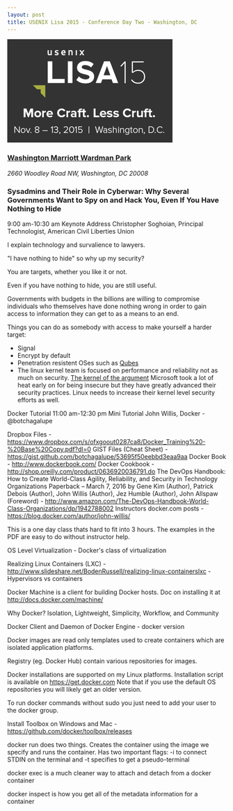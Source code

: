 ```yaml
---
layout: post
title: USENIX Lisa 2015 - Conference Day Two - Washington, DC
---
```


[![USENIX Lisa 15](/images/lisa15_banner_news.png "USENIX Lisa 15")](https://www.usenix.org/conference/lisa15)

### [Washington Marriott Wardman Park](http://www.marriott.com/hotels/travel/wasdt-washington-marriott-wardman-park/) ###
*2660 Woodley Road NW, Washington, DC 20008*

### Sysadmins and Their Role in Cyberwar: Why Several Governments Want to Spy on and Hack You, Even If You Have Nothing to Hide
9:00 am-10:30 am
Keynote Address
Christopher Soghoian, Principal Technologist, American Civil Liberties Union

I explain technology and survalience to lawyers.

"I have nothing to hide" so why up my security?

You are targets, whether you like it or not.

Even if you have nothing to hide, you are still useful.

Governments with budgets in the billions are willing to compromise individuals who themselves have done nothing wrong in order to gain access to information they can get to as a means to an end.

Things you can do as somebody with access to make yourself a harder target:

 - Signal
 - Encrypt by default
 - Penetration resistent OSes such as [Qubes](https://www.qubes-os.org/)
 - The linux kernel team is focused on performance and reliability not as much on security. [The kernel of the argument](http://www.washingtonpost.com/sf/business/2015/11/05/net-of-insecurity-the-kernel-of-the-argument/) Microsoft took a lot of heat early on for being insecure but they have greatly advanced their security practices.  Linux needs to increase their kernel level security efforts as well.

Docker Tutorial
11:00 am-12:30 pm
Mini Tutorial
John Willis, Docker - @botchagalupe

Dropbox Files - https://www.dropbox.com/s/ofxgoout0287ca8/Docker_Training%20-%20Base%20Copy.pdf?dl=0
GIST Files (Cheat Sheet) - https://gist.github.com/botchagalupe/53695f50eebbd3eaa9aa
Docker Book - http://www.dockerbook.com/
Docker Cookbook - http://shop.oreilly.com/product/0636920036791.do
The DevOps Handbook: How to Create World-Class Agility, Reliability, and Security in Technology Organizations Paperback – March 7, 2016
by Gene Kim (Author), Patrick Debois (Author), John Willis (Author), Jez Humble (Author), John Allspaw (Foreword) - http://www.amazon.com/The-DevOps-Handbook-World-Class-Organizations/dp/1942788002
Instructors docker.com posts - https://blog.docker.com/author/john-willis/

This is a one day class thats hard to fit into 3 hours.  The examples in the PDF are easy to do without instructor help.

OS Level Virtualization - Docker's class of virtualization

Realizing Linux Containers (LXC) - http://www.slideshare.net/BodenRussell/realizing-linux-containerslxc - Hypervisors vs containers

Docker Machine is a client for building Docker hosts.  Doc on installing it at http://docs.docker.com/machine/

Why Docker? Isolation, Lightweight, Simplicity, Workflow, and Community

Docker Client and Daemon of Docker Engine - docker version

Docker images are read only templates used to create containers which are isolated application platforms.

Registry (eg. Docker Hub) contain various repositories for images.

Docker installations are supported on my Linux platforms.  Installation script is available on https://get.docker.com  Note that if you use the default OS repositories you will likely get an older version.

To run docker commands without sudo you just need to add your user to the docker group.

Install Toolbox on Windows and Mac - https://github.com/docker/toolbox/releases

docker run does two things.  Creates the container using the image we specify and runs the container.  Has two important flags: -i to connect STDIN on the terminal and -t specifies to get a pseudo-terminal

docker exec is a much cleaner way to attach and detach from a docker container

docker inspect is how you get all of the metadata information for a container






